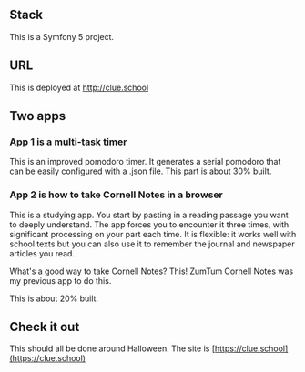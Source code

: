## Stack

This is a Symfony 5 project.  

## URL

This is deployed at http://clue.school

## Two apps

### App 1 is a multi-task timer

This is an improved pomodoro timer.  It generates a serial pomodoro that can be easily configured with a .json file.  This part is about 30% built. 

### App 2 is how to take Cornell Notes in a browser

This is a studying app.  You start by pasting in a reading passage you want to deeply understand. The app forces you to encounter it three times, with significant processing on your part each time.  It is flexible: it works well with school texts but you can also use it to remember the journal and newspaper articles you read.

What's a good way to take Cornell Notes? This! ZumTum Cornell Notes was my previous app to do this.

This is about 20% built.

## Check it out
This should all be done around Halloween.  The site is [https://clue.school](https://clue.school) 

